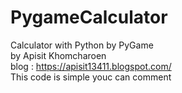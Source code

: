 # PygameCalculator
Calculator with Python by PyGame  
by Apisit Khomcharoen  
blog : https://apisit13411.blogspot.com/  
This code is simple youc can comment  
